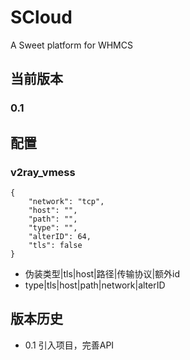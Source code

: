 # SCloud
A Sweet platform for WHMCS

## 当前版本
### 0.1

## 配置
### v2ray_vmess
```
{
    "network": "tcp",
    "host": "",
    "path": "",
    "type": "",
    "alterID": 64,
    "tls": false
}
```
* 伪装类型|tls|host|路径|传输协议|额外id
* type|tls|host|path|network|alterID

## 版本历史
* 0.1 引入项目，完善API